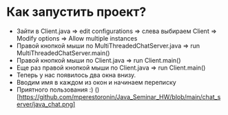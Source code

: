 # Как запустить проект?
- Зайти в Client.java => edit configurations => слева выбираем Client => Modify options => Allow multiple instances
- Правой кнопкой мыши по MultiThreadedChatServer.java => run MultiThreadedChatServer.main()
- Правой кнопкой мыши по Client.java => run Client.main()
- Еще раз правой кнопкой мыши по Client.java => run Client.main()
- Теперь у нас появилось два окна внизу.
- Вводим имя в каждом из окон и начинаем переписку
- Приятного пользования :)
()[https://github.com/mperestoronin/Java_Seminar_HW/blob/main/chat_server/java_chat.png]
